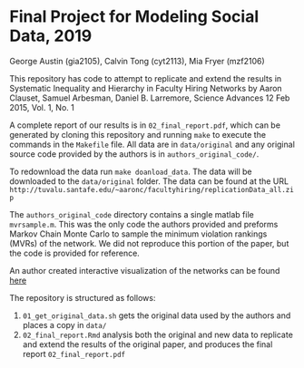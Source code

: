 # Final Project for Modeling Social Data, 2019
George Austin (gia2105), Calvin Tong (cyt2113), Mia Fryer (mzf2106)

This repository has code to attempt to replicate and extend the results in Systematic Inequality and Hierarchy in Faculty Hiring Networks by Aaron Clauset, Samuel Arbesman, Daniel B. Larremore, Science Advances 12 Feb 2015, Vol. 1, No. 1

A complete report of our results is in `02_final_report.pdf`, which can be generated by cloning this repository and running `make` to execute the commands in the `Makefile` file. All data are in `data/original` and any original source code provided by the authors is in `authors_original_code/`.

To redownload the data run `make doanload_data`. The data will be downloaded to the `data/original` folder. The data can be found at the URL `http://tuvalu.santafe.edu/~aaronc/facultyhiring/replicationData_all.zip`

The `authors_original_code` directory contains a single matlab file `mvrsample.m`.
This was the only code the authors provided and preforms Markov Chain Monte
Carlo to sample the minimum violation rankings (MVRs) of the network. We did not
reproduce this portion of the paper, but the code is provided for reference.

An author created interactive visualization of the networks can be found [here](http://danlarremore.com/faculty/)


The repository is structured as follows:

1. `01_get_original_data.sh` gets the original data used by the authors and places a copy in `data/`
2. `02_final_report.Rmd` analysis both the original and new data to replicate and extend the results of the original paper, and produces the final report `02_final_report.pdf`

